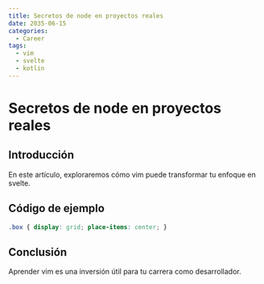 ```yaml
---
title: Secretos de node en proyectos reales
date: 2035-06-15
categories:
  - Career
tags:
  - vim
  - svelte
  - kotlin
---
```


# Secretos de node en proyectos reales

## Introducción

En este artículo, exploraremos cómo vim puede transformar tu enfoque en svelte.

## Código de ejemplo

```css
.box { display: grid; place-items: center; }
```

## Conclusión

Aprender vim es una inversión útil para tu carrera como desarrollador.